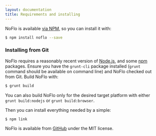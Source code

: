 ```yaml
---
layout: documentation
title: Requirements and installing
---
```

NoFlo is available [via NPM](https://npmjs.org/package/noflo), so you can install it with:

```bash
$ npm install noflo --save
```

### Installing from Git

NoFlo requires a reasonably recent version of [Node.js](http://nodejs.org/), and some [npm](http://npmjs.org/) packages. Ensure you have the `grunt-cli` package installed (`grunt` command should be available on command line) and NoFlo checked out from Git. Build NoFlo with:

```bash
$ grunt build
```

You can also build NoFlo only for the desired target platform with either `grunt build:nodejs` or `grunt build:browser`.

Then you can install everything needed by a simple:

```bash
$ npm link
```

NoFlo is available from [GitHub](https://github.com/bergie/noflo) under the MIT license.

